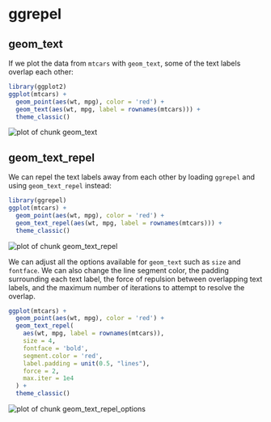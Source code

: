 

# ggrepel

## geom_text

If we plot the data from `mtcars` with `geom_text`, some of the text labels
overlap each other:


```r
library(ggplot2)
ggplot(mtcars) +
  geom_point(aes(wt, mpg), color = 'red') +
  geom_text(aes(wt, mpg, label = rownames(mtcars))) +
  theme_classic()
```

![plot of chunk geom_text](https://github.com/slowkow/ggrepel/blob/master/vignettes/figures/ggrepel/geom_text-1.png) 

## geom_text_repel

We can repel the text labels away from each other by loading `ggrepel` and
using `geom_text_repel` instead:


```r
library(ggrepel)
ggplot(mtcars) +
  geom_point(aes(wt, mpg), color = 'red') +
  geom_text_repel(aes(wt, mpg, label = rownames(mtcars))) +
  theme_classic()
```

![plot of chunk geom_text_repel](https://github.com/slowkow/ggrepel/blob/master/vignettes/figures/ggrepel/geom_text_repel-1.png) 

We can adjust all the options available for `geom_text` such as `size` and
`fontface`. We can also change the line segment color, the padding surrounding
each text label, the force of repulsion between overlapping text labels, and
the maximum number of iterations to attempt to resolve the overlap.


```r
ggplot(mtcars) +
  geom_point(aes(wt, mpg), color = 'red') +
  geom_text_repel(
    aes(wt, mpg, label = rownames(mtcars)),
    size = 4,
    fontface = 'bold',
    segment.color = 'red',
    label.padding = unit(0.5, "lines"),
    force = 2,
    max.iter = 1e4
  ) +
  theme_classic()
```

![plot of chunk geom_text_repel_options](https://github.com/slowkow/ggrepel/blob/master/vignettes/figures/ggrepel/geom_text_repel_options-1.png) 
